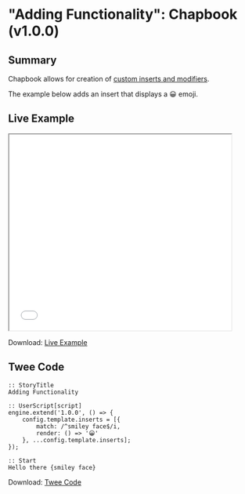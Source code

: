 # "Adding Functionality": Chapbook (v1.0.0)

## Summary

Chapbook allows for creation of [custom inserts and modifiers](https://klembot.github.io/chapbook/guide/advanced/adding-custom-inserts.html).

The example below adds an insert that displays a 😀 emoji.

## Live Example

<section>
<iframe src="chapbook_adding_functionality_example.html" height=400 width=90%></iframe>

Download: <a href="chapbook_adding_functionality_example.html" target="_blank">Live Example</a>
</section>

## Twee Code

```twee
:: StoryTitle
Adding Functionality

:: UserScript[script]
engine.extend('1.0.0', () => {
    config.template.inserts = [{
        match: /^smiley face$/i,
        render: () => '😀'
    }, ...config.template.inserts];
});

:: Start
Hello there {smiley face}

```

Download: <a href="chapbook_adding_functionality_twee.txt" target="_blank">Twee Code</a>
